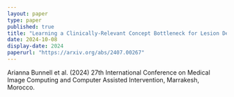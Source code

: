 ```yaml
---
layout: paper
type: paper
published: true
title: "Learning a Clinically-Relevant Concept Bottleneck for Lesion Detection in Breast Ultrasound"
date: 2024-10-08
display-date: 2024
paperurl: "https://arxiv.org/abs/2407.00267"
---
```

Arianna Bunnell et al. (2024) 27th International Conference on Medical Image Computing and Computer Assisted Intervention, Marrakesh, Morocco.
